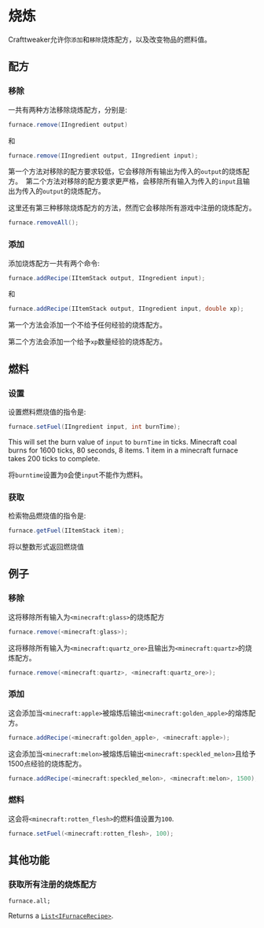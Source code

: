 # 烧炼

Crafttweaker允许你`添加`和`移除`烧炼配方，以及改变物品的燃料值。


## 配方

### 移除

一共有两种方法移除烧炼配方，分别是:

```java
furnace.remove(IIngredient output)
```

和

```java
furnace.remove(IIngredient output, IIngredient input);
```

第一个方法对移除的配方要求较低，它会移除所有输出为传入的`output`的烧炼配方。 
第二个方法对移除的配方要求更严格，会移除所有输入为传入的`input`且输出为传入的`output`的烧炼配方。

这里还有第三种移除烧炼配方的方法，然而它会移除所有游戏中注册的烧炼配方。

```java
furnace.removeAll();
```

### 添加

添加烧炼配方一共有两个命令:

```java
furnace.addRecipe(IItemStack output, IIngredient input);
```

和

```java
furnace.addRecipe(IItemStack output, IIngredient input, double xp);
```

第一个方法会添加一个不给予任何经验的烧炼配方。

第二个方法会添加一个给予`xp`数量经验的烧炼配方。


## 燃料

### 设置

设置燃料燃烧值的指令是:

```java
furnace.setFuel(IIngredient input, int burnTime);
```

This will set the burn value of `input` to `burnTime` in ticks. Minecraft coal burns for 1600 ticks, 80 seconds, 8 items. 1 item in a minecraft furnace takes 200 ticks to complete.

将`burntime`设置为`0`会使`input`不能作为燃料。

### 获取

检索物品燃烧值的指令是:

```java
furnace.getFuel(IItemStack item);
```

将以整数形式返回燃烧值

## 例子

### 移除

这将移除所有输入为`<minecraft:glass>`的烧炼配方

```java
furnace.remove(<minecraft:glass>);
```

这将移除所有输入为`<minecraft:quartz_ore>`且输出为`<minecraft:quartz>`的烧炼配方。

```java
furnace.remove(<minecraft:quartz>, <minecraft:quartz_ore>);
```

### 添加

这会添加当`<minecraft:apple>`被熔炼后输出`<minecraft:golden_apple>`的熔炼配方。

```java
furnace.addRecipe(<minecraft:golden_apple>, <minecraft:apple>);
```

这会添加当`<minecraft:melon>`被熔炼后输出`<minecraft:speckled_melon>`且给予1500点经验的烧炼配方。

```java
furnace.addRecipe(<minecraft:speckled_melon>, <minecraft:melon>, 1500);
```

### 燃料

这会将`<minecraft:rotten_flesh>`的燃料值设置为`100`.

```java
furnace.setFuel(<minecraft:rotten_flesh>, 100);
```



## 其他功能
### 获取所有注册的烧炼配方
```
furnace.all;
```
Returns a [`List<IFurnaceRecipe>`](IFurnaceRecipe).
